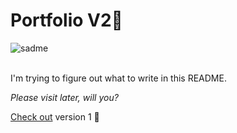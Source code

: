 # Portfolio V2💫

![sadme](https://user-images.githubusercontent.com/78084828/134413246-edf51b3a-736d-4c2a-a42b-6306d6372d4f.png)

\
I'm trying to figure out what to write in this README.


_Please visit later, will you?_


[Check out](https://github.com/shubhamashish33/aboutme) version 1 💙
